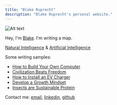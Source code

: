 ```yaml
---
title: "Blake Ruprecht"
description: "Blake Ruprecht's personal website."
---
```


![Alt text](/headshot.jpg)

Hey, I'm [Blake](/about). I'm writing a map.

[Natural Intelligence](/ni) & [Artificial Intelligence](/ai)

Some writing samples:
- [How to Build Your Own Computer](/build-your-own-computer)
- [Civilization Beats Freedom](/civilization)
- [How to Install an EV Charger](/ev-charger-install)
- [Develop a Growth Mindset](/growth-mindset)
- [Insects are Sustainable Protein](/insect-farming)

Contact me: [email](mailto:blakecruprecht@gmail.com), [linkedin](https://linkedin.com/in/BlakeRuprecht), [github](https://github.com/BlakeRuprecht)
